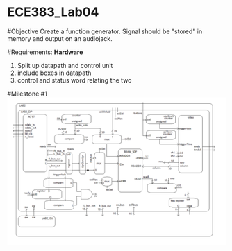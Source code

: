 # ECE383_Lab04

#Objective
Create a function generator.  Signal should be "stored" in memory and output on an audiojack.  

#Requirements: 
**Hardware**

1. Split up datapath and control unit
2. include boxes in datapath
3. control and status word relating the two

#Milestone #1
![alt tag](https://raw.githubusercontent.com/JohnTerragnoli/ECE383_Lab03/master/Pictures/lab2Arch.jpg "lab02 schematic")
